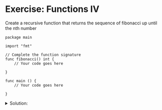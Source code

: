 # Exercise: Functions IV

Create a recursive function that returns the sequence of fibonacci up until the nth number

```golang
package main

import "fmt"

// Complete the function signature
func fibonacci() int {
	// Your code goes here

}

func main () {
	// Your code goes here
	
}

```

<details>
<summary> Solution: </summary>

```golang
package main

import "fmt"

func fibonacci(x int) int{
	if (x <= 1) {
		return x
	}
	return fibonacci(x-1) + fibonacci(x-2)
}

func main () {
	// Your code goes here
	fmt.Println(fibonacci(9))
}
```

</details>
